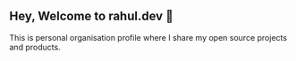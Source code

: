## Hey, Welcome to rahul.dev 👋

This is personal organisation profile where I share my open source projects and products.

